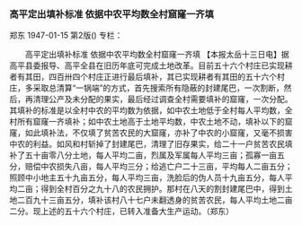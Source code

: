### 高平定出填补标准  依据中农平均数全村窟窿一齐填
郑东
1947-01-15
第2版()
专栏：

　　高平定出填补标准
    依据中农平均数全村窟窿一齐填
    【本报太岳十三日电】据高平县委报导、高平全县在旧历年底可完成土地改革。目前五十六个村庄已实现耕者有其田，四百卅四个村庄正进行最后填补，其已实现耕者有其田的五十六个村庄，多采取总清算“一锅端”的方式，首先搜索所有隐蔽的封建尾巴，一次割断，然后，再清理公产及未分配的果实，最后经过调查全村需要填补的窟窿，一次分配。其填补的标准是以全村中农的平均数为依据，如中农土地低于全村每人平均数，全村所有窟窿一齐填补；如中农土地高于土地平均数，中农土地不动，填补以下的窟窿，如此填补法，不仅填了贫苦农民的大窟窿，亦补了中农的小窟窿，又毫不损害中农的利益。如风和村斩掉了封建尾巴，清理了旧存果实，给二十一户贫苦农民填补了五十亩零八分土地，每人平均二亩，烈属及军属每人平均三亩；孤寡一亩五分，赔偿中农损失八亩，每人平均三分；给逃亡户二十三亩，平均每人二亩五分；照顾中小地主五十九亩五分，每人平均三亩，洗脸后的伪人员十九亩五分，每人平均二亩；得到全村百分之九十八的农民拥护。那村在八天的割封建尾巴中，得到土地二百九十三亩五分，填补该村八十七户未翻透身的贫苦农民，每人平均土地二亩二分。现上述的五十六个村庄，已转入准备大生产运动。（郑东）
